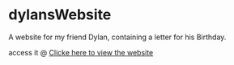 # dylansWebsite
A website for my friend Dylan, containing a letter for his Birthday.

access it @  [Clicke here to view the website](dylantuyen.com)

